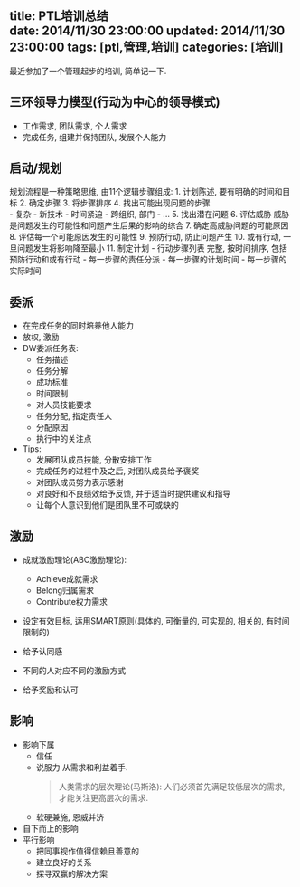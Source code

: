title: PTL培训总结  
date: 2014/11/30 23:00:00
updated: 2014/11/30 23:00:00
tags: [ptl,管理,培训]
categories: [培训]
---

最近参加了一个管理起步的培训, 简单记一下.

## 三环领导力模型(行动为中心的领导模式)
- 工作需求, 团队需求, 个人需求
- 完成任务, 组建并保持团队, 发展个人能力

## 启动/规划
规划流程是一种策略思维, 由11个逻辑步骤组成:
	1. 计划陈述, 要有明确的时间和目标
	2. 确定步骤
	3. 将步骤排序
	4. 找出可能出现问题的步骤  
	   - 复杂
	   - 新技术
	   - 时间紧迫
	   - 跨组织, 部门
	   - ...
	5. 找出潜在问题
	6. 评估威胁
	   威胁是问题发生的可能性和问题产生后果的影响的综合
	7. 确定高威胁问题的可能原因
	8. 评估每一个可能原因发生的可能性
	9. 预防行动, 防止问题产生
	10. 或有行动, 一旦问题发生将影响降至最小
	11. 制定计划
		- 行动步骤列表
		  完整, 按时间排序, 包括预防行动和或有行动
		- 每一步骤的责任分派
		- 每一步骤的计划时间
		- 每一步骤的实际时间

## 委派
- 在完成任务的同时培养他人能力
- 放权, 激励
- DW委派任务表:
  - 任务描述
  - 任务分解
  - 成功标准
  - 时间限制
  - 对人员技能要求
  - 任务分配, 指定责任人
  - 分配原因
  - 执行中的关注点
- Tips:
  -	发展团队成员技能, 分散安排工作
  -	完成任务的过程中及之后, 对团队成员给予褒奖
  -	对团队成员努力表示感谢
  -	对良好和不良绩效给予反馈, 并于适当时提供建议和指导
  -	让每个人意识到他们是团队里不可或缺的


## 激励
- 成就激励理论(ABC激励理论):
  - Achieve成就需求
  - Belong归属需求
  - Contribute权力需求

- 设定有效目标, 运用SMART原则(具体的, 可衡量的, 可实现的, 相关的, 有时间限制的)
- 给予认同感
- 不同的人对应不同的激励方式
- 给予奖励和认可



## 影响
- 影响下属
  - 信任
  - 说服力
	从需求和利益着手.
	> 人类需求的层次理论(马斯洛): 
	> 人们必须首先满足较低层次的需求, 才能关注更高层次的需求.
  - 软硬兼施, 恩威并济
- 自下而上的影响
- 平行影响
  - 把同事视作值得信赖且善意的
  - 建立良好的关系
  - 探寻双赢的解决方案


